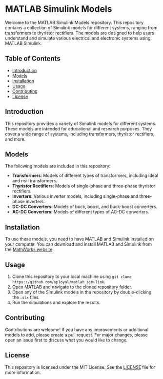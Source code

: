 # MATLAB Simulink Models

Welcome to the MATLAB Simulink Models repository. This repository contains a collection of Simulink models for different systems, ranging from transformers to thyristor rectifiers. The models are designed to help users understand and simulate various electrical and electronic systems using MATLAB Simulink.

## Table of Contents
- [Introduction](#introduction)
- [Models](#models)
- [Installation](#installation)
- [Usage](#usage)
- [Contributing](#contributing)
- [License](#license)

## Introduction
This repository provides a variety of Simulink models for different systems. These models are intended for educational and research purposes. They cover a wide range of systems, including transformers, thyristor rectifiers, and more.

## Models
The following models are included in this repository:
- **Transformers**: Models of different types of transformers, including ideal and real transformers.
- **Thyristor Rectifiers**: Models of single-phase and three-phase thyristor rectifiers.
- **Inverters**: Various inverter models, including single-phase and three-phase inverters.
- **DC-DC Converters**: Models of buck, boost, and buck-boost converters.
- **AC-DC Converters**: Models of different types of AC-DC converters.

## Installation
To use these models, you need to have MATLAB and Simulink installed on your computer. You can download and install MATLAB and Simulink from the [MathWorks website](https://www.mathworks.com/).

## Usage
1. Clone this repository to your local machine using `git clone https://github.com/sployal/matlab_simulink`.
2. Open MATLAB and navigate to the cloned repository folder.
3. Open any of the Simulink models in the repository by double-clicking the `.slx` files.
4. Run the simulations and explore the results.

## Contributing
Contributions are welcome! If you have any improvements or additional models to add, please create a pull request. For major changes, please open an issue first to discuss what you would like to change.

## License
This repository is licensed under the MIT License. See the [LICENSE](LICENSE) file for more information.
